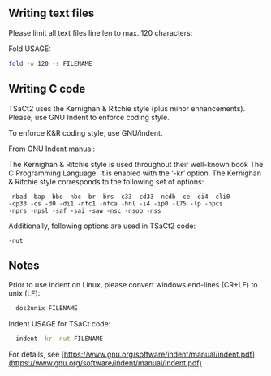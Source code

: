 ## Writing text files

Please limit all text files line len to max. 120 characters:

Fold USAGE:
```bash
fold -w 120 -s FILENAME
```

## Writing C code

TSaCt2 uses the Kernighan & Ritchie style (plus minor enhancements). 
Please, use GNU Indent to enforce coding style.

To enforce K&R coding style, use GNU/indent.

From GNU Indent manual:

The Kernighan & Ritchie style is used throughout their well-known book The C 
Programming Language. It is enabled with the ‘-kr’ option. The Kernighan & 
Ritchie style corresponds to the following set of options:

```
-nbad -bap -bbo -nbc -br -brs -c33 -cd33 -ncdb -ce -ci4 -cli0
-cp33 -cs -d0 -di1 -nfc1 -nfca -hnl -i4 -ip0 -l75 -lp -npcs
-nprs -npsl -saf -sai -saw -nsc -nsob -nss
```

Additionally, following options are used in TSaCt2 code:

```
-nut
```

## Notes
Prior to use indent on Linux, please convert windows end-lines (CR+LF)
to unix (LF):

```bash
  dos2unix FILENAME
```

Indent USAGE for TSaCt code:

```bash
  indent -kr -nut FILENAME
```

For details, see [https://www.gnu.org/software/indent/manual/indent.pdf](https://www.gnu.org/software/indent/manual/indent.pdf)
